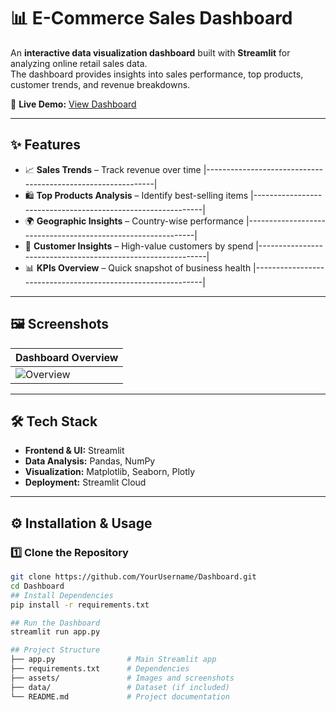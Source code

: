 # 📊 E-Commerce Sales Dashboard  

An **interactive data visualization dashboard** built with **Streamlit** for analyzing online retail sales data.  
The dashboard provides insights into sales performance, top products, customer trends, and revenue breakdowns.  

🔗 **Live Demo:** [View Dashboard](https://dashboard-dwj8e2xgufkbaelhtjgzgc.streamlit.app/)  



---

## ✨ Features  

- 📈 **Sales Trends** – Track revenue over time
|-------------------------------------------------------------|
- 🛍 **Top Products Analysis** – Identify best-selling items
|-------------------------------------------------------------|
- 🌍 **Geographic Insights** – Country-wise performance
|-------------------------------------------------------------|
- 👥 **Customer Insights** – High-value customers by spend
|-------------------------------------------------------------|
- 📊 **KPIs Overview** – Quick snapshot of business health
|-------------------------------------------------------------|

---

## 🖼 Screenshots  

| Dashboard Overview | 
|--------------------|
| ![Overview](assets/dashboard_preview.png) 

---

## 🛠 Tech Stack  

- **Frontend & UI:** Streamlit  
- **Data Analysis:** Pandas, NumPy  
- **Visualization:** Matplotlib, Seaborn, Plotly  
- **Deployment:** Streamlit Cloud  

---

## ⚙️ Installation & Usage  

### 1️⃣ Clone the Repository  
```bash
git clone https://github.com/YourUsername/Dashboard.git
cd Dashboard
## Install Dependencies
pip install -r requirements.txt

## Run the Dashboard
streamlit run app.py

## Project Structure
├── app.py                # Main Streamlit app  
├── requirements.txt      # Dependencies  
├── assets/               # Images and screenshots  
├── data/                 # Dataset (if included)  
└── README.md             # Project documentation  






